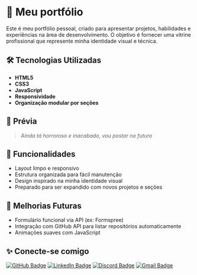 # 💜 Meu portfólio

Este é meu portfólio pessoal, criado para apresentar projetos, habilidades e experiências na área de desenvolvimento. O objetivo é fornecer uma vitrine profissional que represente minha identidade visual e técnica.

## 🛠️ Tecnologias Utilizadas

- **HTML5**
- **CSS3**
- **JavaScript**
- **Responsividade**
- **Organização modular por seções**

## 📸 Prévia

> *Ainda tá horroroso e inacabado, vou postar no futuro*

## 🚀 Funcionalidades

- Layout limpo e responsivo
- Estrutura organizada para fácil manutenção
- Design inspirado na minha identidade visual
- Preparado para ser expandido com novos projetos e seções

## 📌 Melhorias Futuras

- Formulário funcional via API (ex: Formspree)
- Integração com GitHub API para listar repositórios automaticamente
- Animações suaves com JavaScript

## ✨ Conecte-se comigo

[![GitHub Badge](https://img.shields.io/badge/-GitHub-181717?style=flat-square&logo=github&logoColor=white&link=https://github.com/ATalDaAiume)](https://github.com/ATalDaAiume)
[![LinkedIn Badge](https://img.shields.io/badge/-LinkedIn-blue?style=flat-square&logo=Linkedin&logoColor=white&link=https://www.linkedin.com/in/eloizeaiume/)](https://www.linkedin.com/in/eloizeaiume/)
[![Discord Badge](https://img.shields.io/badge/-Discord-5865F2?style=flat-square&logo=discord&logoColor=white&link=https://discord.com/users/eloaiume)](https://discord.com/users/eloaiume)
[![Gmail Badge](https://img.shields.io/badge/-Gmail-c14438?style=flat-square&logo=Gmail&logoColor=white&link=mailto:eloizeayumi@gmail.com)](mailto:eloizeayumi@gmail.com)

